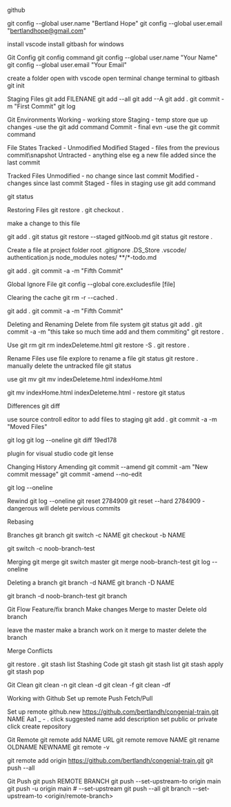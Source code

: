 github

git config --global user.name "Bertland Hope"
git config --global user.email "bertlandhope@gmail.com"

install vscode
install gitbash for windows

Git Config 
git config command 
git config --global user.name "Your Name" 
git config --global user.email "Your Email" 

create a folder
open with vscode
open terminal
change terminal to gitbash
git init

Staging Files 
git add FILENANE 
git add  --all
git add --A 
git add . 
git commit -m "First Commit" 
git log

Git Environments
Working - working store
Staging - temp store que up changes -use the git add command
Commit - final evn -use the git commit command

File States
Tracked - Unmodified Modified Staged - files from the previous commit\snapshot
Untracted - anything else eg a new file added since the last commit

Tracked Files 
Unmodified - no change since last commit
Modified - changes since last commit
Staged - files in staging use git add command

git status

Restoring Files 
git restore . 
git checkout .

make a change to this file

git add .
git status
git restore --staged gitNoob.md
git status
git restore .

Create a file at project folder root .gitignore
.DS_Store
.vscode/
authentication.js
node_modules
notes/
**/*-todo.md

git add .
git commit -a -m "Fifth Commit"

Global Ignore File
git config --global core.excludesfile [file]

Clearing the cache
git rm -r --cached .

git add .
git commit -a -m "Fifth Commit"

Deleting and Renaming
Delete from file system
git status
git add .
git commit -a -m "this take so much time add and them commiting"
git restore .

Use git rm
git rm indexDeleteme.html
git restore -S .
git restore .

Rename Files
use file explore to rename a file
git status
git restore .
manually delete the untracked file
git status

use git mv
git mv indexDeleteme.html indexHome.html

git mv indexHome.html indexDeleteme.html - restore 
git status

Differences
git diff

use source controll editor to add files to staging
git add .
git commit -a -m "Moved Files"

git log
git log --oneline
git diff 19ed178

plugin for visual studio code git lense

Changing History
Amending
git commit --amend
git commit -am "New commit message"
git commit -amend --no-edit

git log --oneline

Rewind
git log --oneline
git reset 2784909
git reset --hard 2784909 - dangerous will delete pervious commits

Rebasing

Branches
git branch
git switch -c NAME
git checkout -b NAME

git switch -c noob-branch-test

Merging
git merge <branch>
git switch master
git merge noob-branch-test
git log --oneline

Deleting a branch
git branch -d NAME
git branch -D NAME

git branch -d noob-branch-test
git branch

Git Flow
Feature/fix branch
Make changes
Merge to master
Delete old branch

leave the master
make a branch
work on it
merge to master
delete the branch

Merge Conflicts

git restore .
git stash list
Stashing Code
git stash
git stash list
git stash apply
git stash pop

Git Clean
git clean -n
git clean -d
git clean -f
git clean -df


Working with Github
Set up remote
Push
Fetch/Pull

Set up remote
github.new
https://github.com/bertlandh/congenial-train.git
NAME Aa1 _ - .
click suggested name
add description
set public or private
click create repository

Git Remote
git remote add NAME URL
git remote remove NAME
git rename OLDNAME NEWNAME
git remote -v

git remote add origin https://github.com/bertlandh/congenial-train.git
git push --all

Git Push
git push REMOTE BRANCH
git push --set-upstream-to origin main
git push -u origin main # --set-upstream
git push --all
git branch --set-upstream-to <origin/remote-branch>



